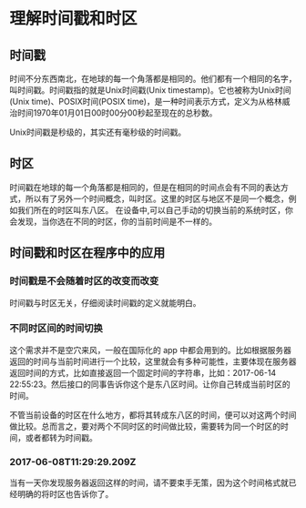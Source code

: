 # 理解时间戳和时区

## 时间戳

时间不分东西南北，在地球的每一个角落都是相同的。他们都有一个相同的名字，叫时间戳。时间戳指的就是Unix时间戳(Unix timestamp)。它也被称为Unix时间(Unix time)、POSIX时间(POSIX time)，是一种时间表示方式，定义为从格林威治时间1970年01月01日00时00分00秒起至现在的总秒数。

Unix时间戳是秒级的，其实还有毫秒级的时间戳。

## 时区

时间戳在地球的每一个角落都是相同的，但是在相同的时间点会有不同的表达方式，所以有了另外一个时间概念，叫时区。这里的时区与地区不是同一个概念，例如我们所在的时区叫东八区。
在设备中,可以自己手动的切换当前的系统时区，你会发现，当你选在不同的时区，你的当前时间是不一样的。

## 时间戳和时区在程序中的应用

### 时间戳是不会随着时区的改变而改变

时间戳与时区无关，仔细阅读时间戳的定义就能明白。

### 不同时区间的时间切换

这个需求并不是空穴来风，一般在国际化的 app 中都会用到的。比如根据服务器返回的时间与当前时间进行一个比较，这里就会有多种可能性，主要体现在服务器返回时间的方式，比如直接返回一个固定时间的字符串，比如：2017-06-14 22:55:23。然后接口的同事告诉你这个是东八区时间。让你自己转成当前时区的时间。

不管当前设备的时区在什么地方，都将其转成东八区的时间，便可以对这两个时间做比较。总而言之，要对两个不同时区的时间做比较，需要转为同一个时区的时间，或者都转为时间戳。

### 2017-06-08T11:29:29.209Z

当有一天你发现服务器返回这样的时间，请不要束手无策，因为这个时间格式就已经明确的将时区也告诉你了。
